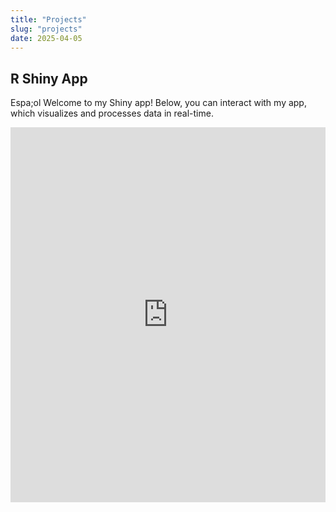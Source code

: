 ```yaml
---
title: "Projects"
slug: "projects"
date: 2025-04-05
---
```


## R Shiny App
 Espa;ol
Welcome to my Shiny app! Below, you can interact with my app, which visualizes and processes data in real-time.

<iframe src="https://yourapp.shinyapps.io" width="100%" height="600" frameborder="0"></iframe>

